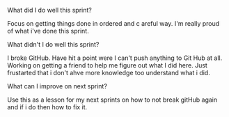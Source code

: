 What did I do well this sprint?

Focus on getting things done in ordered and c areful way. I'm really proud of what i've done this sprint.

 What didn't I do well this sprint?

I broke GitHub. Have hit a point were I can't push anything to Git Hub at all. Working on getting a friend to 
help me figure out what I did here. Just frustarted that i don't ahve more knowledge too understand what i did.
 
 What can I improve on next sprint?

Use this as a lesson for my next sprints on how to not break gitHub again and if i do then how to fix it.

